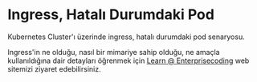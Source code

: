 # Ingress, Hatalı Durumdaki Pod
Kubernetes Cluster'ı üzerinde ingress, hatalı durumdaki pod senaryosu.

Ingress'in ne olduğu, nasıl bir mimariye sahip olduğu, ne amaçla kullanıldığına dair detayları öğrenmek için [Learn @ Enterprisecoding](http://learn.enterprisecoding.com/) web sitemizi ziyaret edebilirsiniz.